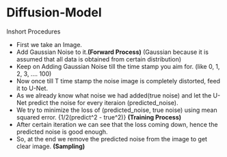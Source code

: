 # Diffusion-Model

Inshort Procedures
- First we take an Image.
- Add Gaussian Noise to it.**(Forward Process)** (Gaussian because it is assumed that all data is obtained from certain distribution)
- Keep on Adding Gaussian Noise till the time stamp you aim for. (like 0, 1, 2, 3, .... 100)
- Now once till T time stamp the noise image is completely distorted, feed it to U-Net.
- As we already know what noise we had added(true noise) and let the U-Net predict the noise for every iteraion (predicted_noise).
- We try to minimize the loss of (predicted_noise, true noise) using mean squared error. {1/2(predict^2 - true^2)} **(Training Process)**
- After certain iteration we can see that the loss coming down, hence the predicted noise is good enough.
- So, at the end we remove the predicted noise from the image to get clear image. **(Sampling)**



                                                                                           
